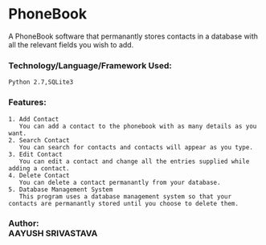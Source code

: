 # PhoneBook
A PhoneBook software that permanantly stores contacts in a database with all the relevant fields you wish to add.

### Technology/Language/Framework Used:
    Python 2.7,SQLite3
    
### Features:
    1. Add Contact
       You can add a contact to the phonebook with as many details as you want.
    2. Search Contact
       You can search for contacts and contacts will appear as you type.
    3. Edit Contact
       You can edit a contact and change all the entries supplied while adding a contact.
    4. Delete Contact
       You can delete a contact permanantly from your database.
    5. Database Management System
       This program uses a database management system so that your contacts are permanantly stored until you choose to delete them.
       
###  Author:<br>**AAYUSH SRIVASTAVA**

